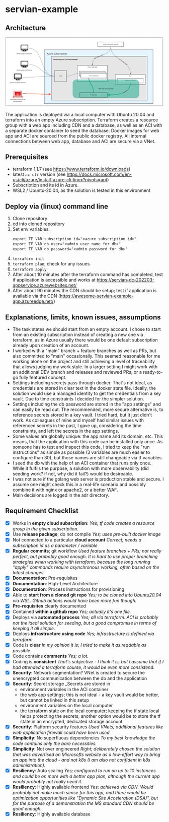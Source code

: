 # servian-example

## Architecture

![High level architecture](pic/high-level-architecture.png)

The application is deployed via a local computer with Ubuntu 20.04 and terraform into an empty Azure subscription. Terraform creates a resource group with a web app including CDN and a database, as well as an ACI with a separate docker container to seed the database. Docker images for web app and ACI are sourced from the public docker registry. All internal connections between web app, database and ACI are secure via a VNet.

## Prerequisites

* terraform 1.1.7 (see https://www.terraform.io/downloads)
* latest `ac cli` version (see https://docs.microsoft.com/en-us/cli/azure/install-azure-cli-linux?pivots=apt)
* Subscription and its id in Azure.
* WSL2 / Ubuntu-20.04, as the solution is tested in this environment 


## Deploy via (linux) command line

1. Clone repository
1. cd into cloned repository
1. Set env variables:
   ```
   export TF_VAR_subscription_id="<azure subscription id>"
   export TF_VAR_db_user="<admin user name for db>"
   export TF_VAR_db_password="<admin password for db>"
   ```
1. `terraform init`
1. `terraform plan`; check for any issues
1. `terraform apply`
1. After about 10 minutes after the terraform command has completed, test if application is accessible and works at https://servian-dc-202203-appservice.azurewebsites.net/
1. After about 90 minutes the CDN should be setup; test if application is available via the CDN (https://awesome-servian-example-app.azureedge.net/)


## Explanations, limits, known issues, assumptions

* The task states we should start from an empty account. I chose to start from an existing subscription instead of creating a new one via terraform, as in Azure usually there would be one default subscription already upon creation of an account.
* I worked with a "main" branch + feature branches as well as PRs, but also committed to "main" occasionally. This seemed reasonable for me working alone on the project and still achieving a level of traceability that allows judging my work style. In a larger setting I might work with an additional DEV branch and releases and reviewed PRs, or a ready-to-go fully featured concept.
* Settings including secrets pass through docker. That's not ideal, as credentials are stored in clear text in the docker state file. Ideally, the solution would use a managed identity to get the credentials from a key vault. Due to time constraints I decided for the simpler solution.
* Settings including the db password are stored in the "app settings" and can easily be read out. The recommended, more secure alternative is, to reference secrets stored in a key vault. I tried hard, but it just didn't work. As colleagues of mine and myself had similar issues with referenced secrets in the past, I gave up, considering the time constraints, and left the secrets in the app settings.
* Some values are globally unique: the app name and its domain, etc. This means, that the application with this code can be installed only once. As someone has to test and inspect this code, I tried to keep the "run instructions" as simple as possible (3 variables are much easier to configure than 30), but those names are still changeable via tf variables.
* I seed the db with the help of an ACI container that runs only once. While it fulfils the purpose, a solution with more observability (did seeding work? if not, why did it fail?) would be desireable.
* I was not sure if the golang web server is production stable and secure. I assume one might check this in a real-life scenario and possibly combine it with nginx or apache2, or a better WAF.
* Main decisions are logged in the adr directory.

## Requirement Checklist

- [x] Works in **empty cloud subscription**: _Yes; tf code creates a resource group in the given subscription._
- [x] Use **release package**; do not compile _Yes; uses pre-built docker image_
- [x] Not connected to a particular **cloud account** _Correct; needs a subscription id as a parameter / variable_
- [x] **Regular commits**; git workflow _Used feature branches + PRs; not really perfect, but probably good enough. It is hard to use proper branching strategies when working with terraform, because the long running "apply" commands require asynchronous working, often based on the latest changes._
- [x] **Documentation**: Pre-requisites
- [x] **Documentation**: High-Level Architecture
- [x] **Documentation**: Process instructions for provisioning
- [x] Able to **start from a cloned git repo** _Yes; to be cloned into Ubuntu20.04 via WSL. Github actions would have been more fun though._
- [x] **Pre-requisites** clearly documented
- [x] Contained **within a github repo** _Yes; actually it's one file._
- [x] Deploys via **automated process** _Yes; all via terraform. ACI is probably not the ideal solution for seeding, but a good compromise in terms of keeping it all simple._
- [x] Deploys **infrastructure using code** _Yes; infrastructure is defined via terraform._
- [x] Code is **clear** _In my opinion it is; I tried to make it as readable as possible._
- [x] Code contains **comments** _Yes; a lot._
- [x] Coding is **consistent** _That's subjective - I think it is, but I assume that if I had attended a terraform course, it would be even more consistend._
- [x] **Security**: Network segmentation? VNet is created to secure the unencrypted communication between the db and the application
- [x] **Security**: Secret storage _Secrets are stored in
    - environment variables in the ACI container
    - the web app settings; this is not ideal - a key vault would be better, but cannot be linked in this setup
    - environment variables on the local computer
    - the terraform state on the local computer; keeping the tf state local helps protecting the secrets; another option would be to store the tf state in an encrypted, dedicated storage account
- [x] **Security**: Platform security features _Used VNets; additional features like web application firewall could have been used._
- [x] **Simplicity**: No superfluous dependencies _To my best knowledge the code contains only the bare necessities._
- [x] **Simplicity**: Not over engineered _Right; deliberately chosen the solution that was advertised on Microsofts website as a low-effort way to bring an app into the cloud - and not k8s (I am also not confident in k8s administration)._
- [x] **Resiliency**: Auto scaling _Yes; configured to run on up to 10 instances and could be on more with a better app plan, although the current app would probably not really need it._
- [x] **Resiliency**: Highly available frontend _Yes; achieved via CDN. Would probably not make much sense for this app, and there would be optimization opportunities like "Dynamic Site Acceleration (DSA)", but for the purpose of a demonstration the MS standard CDN should be good enough._
- [x] **Resiliency**: Highly available database
